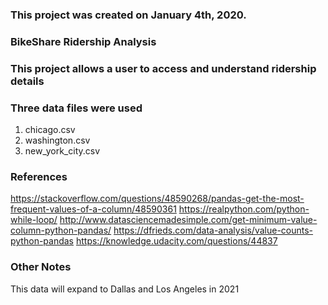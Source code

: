 ### This project was created on January 4th, 2020.

### BikeShare Ridership Analysis

### This project allows a user to access and understand ridership details

### Three data files were used
1) chicago.csv
2) washington.csv
3) new_york_city.csv


### References
https://stackoverflow.com/questions/48590268/pandas-get-the-most-frequent-values-of-a-column/48590361
https://realpython.com/python-while-loop/
http://www.datasciencemadesimple.com/get-minimum-value-column-python-pandas/
https://dfrieds.com/data-analysis/value-counts-python-pandas
https://knowledge.udacity.com/questions/44837

### Other Notes
This data will expand to Dallas and Los Angeles in 2021
